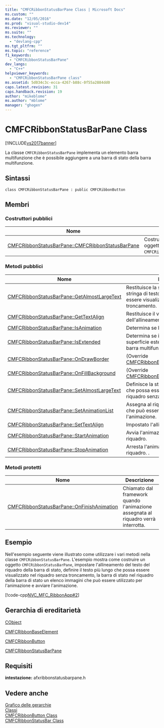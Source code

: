 ```yaml
---
title: "CMFCRibbonStatusBarPane Class | Microsoft Docs"
ms.custom: ""
ms.date: "12/05/2016"
ms.prod: "visual-studio-dev14"
ms.reviewer: ""
ms.suite: ""
ms.technology: 
  - "devlang-cpp"
ms.tgt_pltfrm: ""
ms.topic: "reference"
f1_keywords: 
  - "CMFCRibbonStatusBarPane"
dev_langs: 
  - "C++"
helpviewer_keywords: 
  - "CMFCRibbonStatusBarPane class"
ms.assetid: 5d034c3c-ecca-4267-b88c-0f55a2884dd0
caps.latest.revision: 31
caps.handback.revision: 19
author: "mikeblome"
ms.author: "mblome"
manager: "ghogen"
---
```

# CMFCRibbonStatusBarPane Class
[!INCLUDE[vs2017banner](../../assembler/inline/includes/vs2017banner.md)]

La classe `CMFCRibbonStatusBarPane` implementa un elemento barra multifunzione che è possibile aggiungere a una barra di stato della barra multifunzione.  
  
## Sintassi  
  
```  
class CMFCRibbonStatusBarPane : public CMFCRibbonButton  
```  
  
## Membri  
  
### Costruttori pubblici  
  
|Nome|Descrizione|  
|----------|-----------------|  
|[CMFCRibbonStatusBarPane::CMFCRibbonStatusBarPane](../Topic/CMFCRibbonStatusBarPane::CMFCRibbonStatusBarPane.md)|Costrutti e inizializza un oggetto `CMFCRibbonStatusBarPane`.|  
  
### Metodi pubblici  
  
|Nome|Descrizione|  
|----------|-----------------|  
|[CMFCRibbonStatusBarPane::GetAlmostLargeText](../Topic/CMFCRibbonStatusBarPane::GetAlmostLargeText.md)|Restituisce la stringa che definisce la stringa di testo più lunga che possa essere visualizzato nel riquadro senza troncamento.|  
|[CMFCRibbonStatusBarPane::GetTextAlign](../Topic/CMFCRibbonStatusBarPane::GetTextAlign.md)|Restituisce il valore corrente dell'allineamento del testo.|  
|[CMFCRibbonStatusBarPane::IsAnimation](../Topic/CMFCRibbonStatusBarPane::IsAnimation.md)|Determina se l'animazione è in corso.|  
|[CMFCRibbonStatusBarPane::IsExtended](../Topic/CMFCRibbonStatusBarPane::IsExtended.md)|Determina se il riquadro si trova nella superficie estesa barra di stato della barra multifunzione.|  
|[CMFCRibbonStatusBarPane::OnDrawBorder](../Topic/CMFCRibbonStatusBarPane::OnDrawBorder.md)|\(Override [CMFCRibbonButton::OnDrawBorder](../Topic/CMFCRibbonButton::OnDrawBorder.md)\).|  
|[CMFCRibbonStatusBarPane::OnFillBackground](../Topic/CMFCRibbonStatusBarPane::OnFillBackground.md)|\(Override [CMFCRibbonButton::OnFillBackground](../Topic/CMFCRibbonButton::OnFillBackground.md)\).|  
|[CMFCRibbonStatusBarPane::SetAlmostLargeText](../Topic/CMFCRibbonStatusBarPane::SetAlmostLargeText.md)|Definisce la stringa di testo più lunga che possa essere visualizzato nel riquadro senza troncamento.|  
|[CMFCRibbonStatusBarPane::SetAnimationList](../Topic/CMFCRibbonStatusBarPane::SetAnimationList.md)|Assegna al riquadro un elenco immagini che può essere utilizzato per l'animazione.|  
|[CMFCRibbonStatusBarPane::SetTextAlign](../Topic/CMFCRibbonStatusBarPane::SetTextAlign.md)|Impostato l'allineamento del testo.|  
|[CMFCRibbonStatusBarPane::StartAnimation](../Topic/CMFCRibbonStatusBarPane::StartAnimation.md)|Avvia l'animazione assegnata al riquadro.|  
|[CMFCRibbonStatusBarPane::StopAnimation](../Topic/CMFCRibbonStatusBarPane::StopAnimation.md)|Arresta l'animazione assegnata al riquadro.  .|  
  
### Metodi protetti  
  
|Nome|Descrizione|  
|----------|-----------------|  
|[CMFCRibbonStatusBarPane::OnFinishAnimation](../Topic/CMFCRibbonStatusBarPane::OnFinishAnimation.md)|Chiamato dal framework quando l'animazione assegnata al riquadro verrà interrotta.|  
  
## Esempio  
 Nell'esempio seguente viene illustrato come utilizzare i vari metodi nella classe `CMFCRibbonStatusBarPane`.  L'esempio mostra come costruire un oggetto `CMFCRibbonStatusBarPane`, impostare l'allineamento del testo del riquadro della barra di stato, definire il testo più lungo che possa essere visualizzato nel riquadro senza troncamento, la barra di stato nel riquadro della barra di stato un elenco immagini che può essere utilizzato per l'animazione e avviare l'animazione.  
  
 [!code-cpp[NVC_MFC_RibbonApp#2](../../mfc/reference/codesnippet/CPP/cmfcribbonstatusbarpane-class_1.cpp)]  
  
## Gerarchia di ereditarietà  
 [CObject](../../mfc/reference/cobject-class.md)  
  
 [CMFCRibbonBaseElement](../../mfc/reference/cmfcribbonbaseelement-class.md)  
  
 [CMFCRibbonButton](../../mfc/reference/cmfcribbonbutton-class.md)  
  
 [CMFCRibbonStatusBarPane](../../mfc/reference/cmfcribbonstatusbarpane-class.md)  
  
## Requisiti  
 **intestazione:** afxribbonstatusbarpane.h  
  
## Vedere anche  
 [Grafico delle gerarchie](../../mfc/hierarchy-chart.md)   
 [Classi](../../mfc/reference/mfc-classes.md)   
 [CMFCRibbonButton Class](../../mfc/reference/cmfcribbonbutton-class.md)   
 [CMFCRibbonStatusBar Class](../../mfc/reference/cmfcribbonstatusbar-class.md)